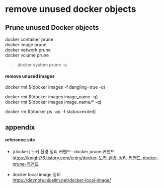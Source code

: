# remove unused docker objects

## Prune unused Docker objects

docker container prune  
docker image prune  
docker network prune  
docker volume prune  

> docker system prune -a  

#### remove unused images
docker rmi $(docker images -f dangling=true -q)  

docker rmi $(docker images image_name -q)  
docker rmi $(docker images image_name/* -q)  

docker rm $(docker ps -aq -f status=exited)  

## appendix

#### reference.site

- [docker] 도커 환경 정리 커맨드- docker prune 커맨드  
https://knight76.tistory.com/entry/docker-도커-환경-정리-커맨드-docker-prune-커맨드  

- docker local image 정리  
https://devnote.niceilm.net/docker-local-image/
